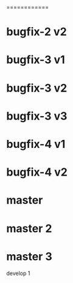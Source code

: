 ============

bugfix-2 v2
============
bugfix-3 v1
============
bugfix-3 v2
============
bugfix-3 v3
============
bugfix-4 v1
============
bugfix-4 v2
============
master
============
master 2
============
master 3
============
develop 1
